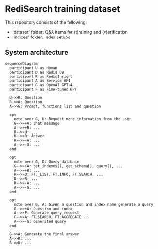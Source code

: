 # RediSearch training dataset

This repository consists of the following:

* 'dataset' folder: Q&A items for (t)raining and (v)erification
* 'indices' folder: index setups

## System architecture

```mermaid
sequenceDiagram
  participant U as Human
  participant D as Redis DB
  participant R as RedisInsight
  participant A as Service API
  participant G as OpenAI GPT-4
  participant F as Fine-tuned GPT

  U->>R: Question
  R->>A: Question
  A->>G: Prompt, functions list and question

  opt
    note over G, U: Request more information from the user
    G-->>+A: Chat message
    A-->>+R: ...
    R-->>U: ...
    U-->>R: Answer
    R-->>-A: ...
    A-->>-G: ...
  end

  opt
    note over G, D: Query database
    G-->>+A: get_indexes(), get_schema(), query(), ...
    A-->>+R: ...
    R-->>D: FT._LIST, FT.INFO, FT.SEARCH, ...
    D-->>R: ...
    R-->>-A: ...
    A-->>-G: ...
  end

  opt
    note over G, A: Given a question and index name generate a query
    G-->>+A: Question and index
    A-->>F: Generate query request
    F-->>A: FT.SEARCH, FT.AGGREGATE ...
    A-->>-G: Generated query
  end

  G->>A: Generate the final answer
  A->>R: ...
  R->>U: ...

```